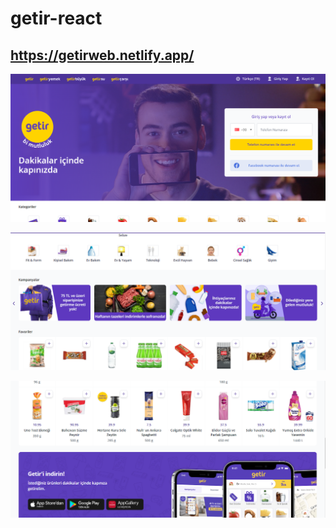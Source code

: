 # getir-react

## https://getirweb.netlify.app/

![alt text](https://github.com/kadirkara22/getir-react/blob/main/img/getir1.PNG)

![alt text](https://github.com/kadirkara22/getir-react/blob/main/img/getir2.PNG)

![alt text](https://github.com/kadirkara22/getir-react/blob/main/img/getir3.PNG)
